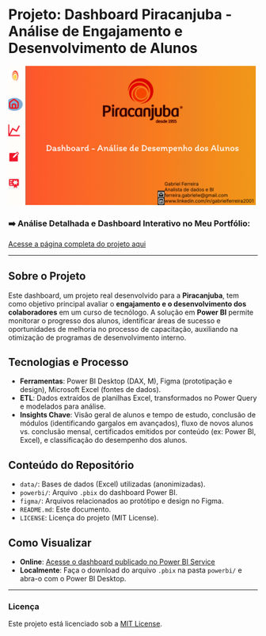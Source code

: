 # Projeto: Dashboard Piracanjuba - Análise de Engajamento e Desenvolvimento de Alunos

![Thumbnail do Dashboard](quarto/capa.png)

### ➡️ Análise Detalhada e Dashboard Interativo no Meu Portfólio:
[Acesse a página completa do projeto aqui](https://ferreiragabrielw.github.io/portfolio-gabriel/projetos/Dashboards/5ProjetoPiracanjuba/Projeto5DA.html)

---

## Sobre o Projeto

Este dashboard, um projeto real desenvolvido para a **Piracanjuba**, tem como objetivo principal avaliar o **engajamento e o desenvolvimento dos colaboradores** em um curso de tecnólogo. A solução em **Power BI** permite monitorar o progresso dos alunos, identificar áreas de sucesso e oportunidades de melhoria no processo de capacitação, auxiliando na otimização de programas de desenvolvimento interno.

## Tecnologias e Processo

* **Ferramentas**: Power BI Desktop (DAX, M), Figma (prototipação e design), Microsoft Excel (fontes de dados).
* **ETL**: Dados extraídos de planilhas Excel, transformados no Power Query e modelados para análise.
* **Insights Chave**: Visão geral de alunos e tempo de estudo, conclusão de módulos (identificando gargalos em avançados), fluxo de novos alunos vs. conclusão mensal, certificados emitidos por conteúdo (ex: Power BI, Excel), e classificação do desempenho dos alunos.

## Conteúdo do Repositório

* `data/`: Bases de dados (Excel) utilizadas (anonimizadas).
* `powerbi/`: Arquivo `.pbix` do dashboard Power BI.
* `figma/`: Arquivos relacionados ao protótipo e design no Figma.
* `README.md`: Este documento.
* `LICENSE`: Licença do projeto (MIT License).

## Como Visualizar

* **Online**: [Acesse o dashboard publicado no Power BI Service](https://app.powerbi.com/groups/me/reports/e6f8d154-f679-4e1a-8fb4-a81b7300e178/ReportSection8efe23cea1cd7edbb708?experience=power-bi)
* **Localmente**: Faça o download do arquivo `.pbix` na pasta `powerbi/` e abra-o com o Power BI Desktop.

---

### Licença

Este projeto está licenciado sob a [MIT License](LICENSE).
